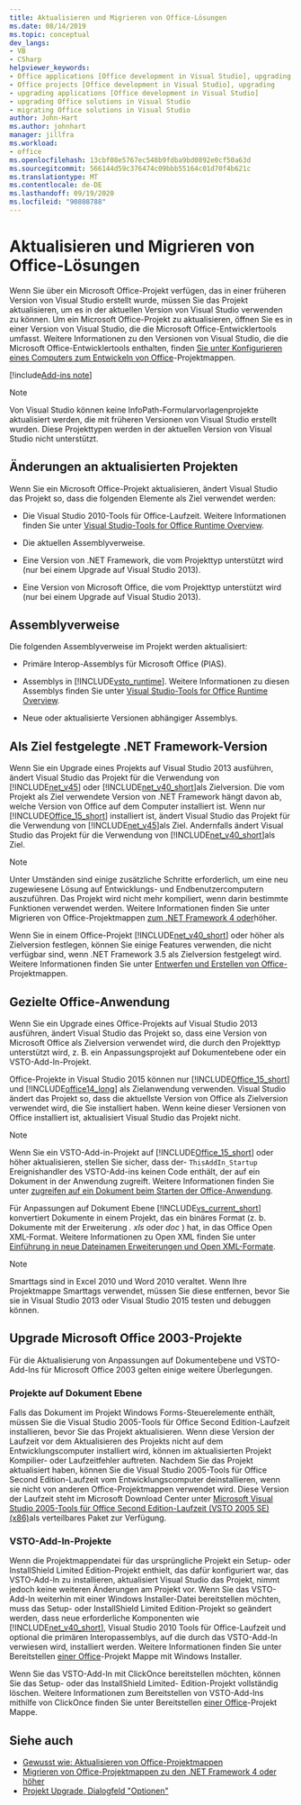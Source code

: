 ```yaml
---
title: Aktualisieren und Migrieren von Office-Lösungen
ms.date: 08/14/2019
ms.topic: conceptual
dev_langs:
- VB
- CSharp
helpviewer_keywords:
- Office applications [Office development in Visual Studio], upgrading
- Office projects [Office development in Visual Studio], upgrading
- upgrading applications [Office development in Visual Studio]
- upgrading Office solutions in Visual Studio
- migrating Office solutions in Visual Studio
author: John-Hart
ms.author: johnhart
manager: jillfra
ms.workload:
- office
ms.openlocfilehash: 13cbf08e5767ec548b9fdba9bd0892e0cf50a63d
ms.sourcegitcommit: 566144d59c376474c09bbb55164c01d70f4b621c
ms.translationtype: MT
ms.contentlocale: de-DE
ms.lasthandoff: 09/19/2020
ms.locfileid: "90808788"
---
```

# <a name="upgrade-and-migrate-office-solutions"></a>Aktualisieren und Migrieren von Office-Lösungen
  Wenn Sie über ein Microsoft Office-Projekt verfügen, das in einer früheren Version von Visual Studio erstellt wurde, müssen Sie das Projekt aktualisieren, um es in der aktuellen Version von Visual Studio verwenden zu können. Um ein Microsoft Office-Projekt zu aktualisieren, öffnen Sie es in einer Version von Visual Studio, die die Microsoft Office-Entwicklertools umfasst. Weitere Informationen zu den Versionen von Visual Studio, die die Microsoft Office-Entwicklertools enthalten, finden [Sie unter Konfigurieren eines Computers zum Entwickeln von Office](../vsto/configuring-a-computer-to-develop-office-solutions.md)-Projektmappen.

[!include[Add-ins note](includes/addinsnote.md)]

> [!NOTE]
> Von Visual Studio können keine InfoPath-Formularvorlagenprojekte aktualisiert werden, die mit früheren Versionen von Visual Studio erstellt wurden. Diese Projekttypen werden in der aktuellen Version von Visual Studio nicht unterstützt.

## <a name="changes-to-upgraded-projects"></a>Änderungen an aktualisierten Projekten
 Wenn Sie ein Microsoft Office-Projekt aktualisieren, ändert Visual Studio das Projekt so, dass die folgenden Elemente als Ziel verwendet werden:

- Die Visual Studio 2010-Tools für Office-Laufzeit. Weitere Informationen finden Sie unter [Visual Studio-Tools for Office Runtime Overview](../vsto/visual-studio-tools-for-office-runtime-overview.md).

- Die aktuellen Assemblyverweise.

- Eine Version von .NET Framework, die vom Projekttyp unterstützt wird (nur bei einem Upgrade auf Visual Studio 2013).

- Eine Version von Microsoft Office, die vom Projekttyp unterstützt wird (nur bei einem Upgrade auf Visual Studio 2013).

## <a name="assembly-references"></a>Assemblyverweise
 Die folgenden Assemblyverweise im Projekt werden aktualisiert:

- Primäre Interop-Assemblys für Microsoft Office (PIAS).

- Assemblys in [!INCLUDE[vsto_runtime](../vsto/includes/vsto-runtime-md.md)]. Weitere Informationen zu diesen Assemblys finden Sie unter [Visual Studio-Tools for Office Runtime Overview](../vsto/visual-studio-tools-for-office-runtime-overview.md).

- Neue oder aktualisierte Versionen abhängiger Assemblys.

## <a name="targeted-net-framework"></a>Als Ziel festgelegte .NET Framework-Version
 Wenn Sie ein Upgrade eines Projekts auf Visual Studio 2013 ausführen, ändert Visual Studio das Projekt für die Verwendung von [!INCLUDE[net_v45](../vsto/includes/net-v45-md.md)] oder [!INCLUDE[net_v40_short](../sharepoint/includes/net-v40-short-md.md)]als Zielversion. Die vom Projekt als Ziel verwendete Version von .NET Framework hängt davon ab, welche Version von Office auf dem Computer installiert ist. Wenn nur [!INCLUDE[Office_15_short](../vsto/includes/office-15-short-md.md)] installiert ist, ändert Visual Studio das Projekt für die Verwendung von [!INCLUDE[net_v45](../vsto/includes/net-v45-md.md)]als Ziel. Andernfalls ändert Visual Studio das Projekt für die Verwendung von [!INCLUDE[net_v40_short](../sharepoint/includes/net-v40-short-md.md)]als Ziel.

> [!NOTE]
> Unter Umständen sind einige zusätzliche Schritte erforderlich, um eine neu zugewiesene Lösung auf Entwicklungs- und Endbenutzercomputern auszuführen. Das Projekt wird nicht mehr kompiliert, wenn darin bestimmte Funktionen verwendet werden. Weitere Informationen finden Sie unter Migrieren von Office-Projektmappen [zum .NET Framework 4 oder](../vsto/migrating-office-solutions-to-the-dotnet-framework-4-or-later.md)höher.

 Wenn Sie in einem Office-Projekt [!INCLUDE[net_v40_short](../sharepoint/includes/net-v40-short-md.md)] oder höher als Zielversion festlegen, können Sie einige Features verwenden, die nicht verfügbar sind, wenn .NET Framework 3.5 als Zielversion festgelegt wird. Weitere Informationen finden Sie unter [Entwerfen und Erstellen von Office-](../vsto/designing-and-creating-office-solutions.md)Projektmappen.

## <a name="targeted-office-application"></a>Gezielte Office-Anwendung
 Wenn Sie ein Upgrade eines Office-Projekts auf Visual Studio 2013 ausführen, ändert Visual Studio das Projekt so, dass eine Version von Microsoft Office als Zielversion verwendet wird, die durch den Projekttyp unterstützt wird, z. B. ein Anpassungsprojekt auf Dokumentebene oder ein VSTO-Add-In-Projekt.

 Office-Projekte in Visual Studio 2015 können nur [!INCLUDE[Office_15_short](../vsto/includes/office-15-short-md.md)] und [!INCLUDE[office14_long](../vsto/includes/office14-long-md.md)] als Zielanwendung verwenden. Visual Studio ändert das Projekt so, dass die aktuellste Version von Office als Zielversion verwendet wird, die Sie installiert haben. Wenn keine dieser Versionen von Office installiert ist, aktualisiert Visual Studio das Projekt nicht.

> [!NOTE]
> Wenn Sie ein VSTO-Add-in-Projekt auf [!INCLUDE[Office_15_short](../vsto/includes/office-15-short-md.md)] oder höher aktualisieren, stellen Sie sicher, dass der- `ThisAddIn_Startup` Ereignishandler des VSTO-Add-ins keinen Code enthält, der auf ein Dokument in der Anwendung zugreift. Weitere Informationen finden Sie unter [zugreifen auf ein Dokument beim Starten der Office-Anwendung](../vsto/programming-vsto-add-ins.md#AccessingDocuments).

 Für Anpassungen auf Dokument Ebene [!INCLUDE[vs_current_short](../sharepoint/includes/vs-current-short-md.md)] konvertiert Dokumente in einem Projekt, das ein binäres Format (z. b. Dokumente mit der Erweiterung *. xls* oder *doc* ) hat, in das Office Open XML-Format. Weitere Informationen zu Open XML finden Sie unter [Einführung in neue Dateinamen Erweiterungen und Open XML-Formate](https://support.office.com/en-nz/article/Introduction-to-new-file-name-extensions-eca81dcb-5626-4e5b-8362-524d13ae4ec1).

> [!NOTE]
> Smarttags sind in Excel 2010 und Word 2010 veraltet. Wenn Ihre Projektmappe Smarttags verwendet, müssen Sie diese entfernen, bevor Sie sie in Visual Studio 2013 oder Visual Studio 2015 testen und debuggen können.

## <a name="upgrade-microsoft-office-2003-projects"></a>Upgrade Microsoft Office 2003-Projekte
 Für die Aktualisierung von Anpassungen auf Dokumentebene und VSTO-Add-Ins für Microsoft Office 2003 gelten einige weitere Überlegungen.

### <a name="document-level-projects"></a>Projekte auf Dokument Ebene
 Falls das Dokument im Projekt Windows Forms-Steuerelemente enthält, müssen Sie die Visual Studio 2005-Tools für Office Second Edition-Laufzeit installieren, bevor Sie das Projekt aktualisieren. Wenn diese Version der Laufzeit vor dem Aktualisieren des Projekts nicht auf dem Entwicklungscomputer installiert wird, können im aktualisierten Projekt Kompilier- oder Laufzeitfehler auftreten. Nachdem Sie das Projekt aktualisiert haben, können Sie die Visual Studio 2005-Tools für Office Second Edition-Laufzeit vom Entwicklungscomputer deinstallieren, wenn sie nicht von anderen Office-Projektmappen verwendet wird. Diese Version der Laufzeit steht im Microsoft Download Center unter [Microsoft Visual Studio 2005-Tools für Office Second Edition-Laufzeit (VSTO 2005 SE) (x86)](https://www.microsoft.com/download/details.aspx?id=2392)als verteilbares Paket zur Verfügung.

### <a name="vsto-add-in-projects"></a>VSTO-Add-In-Projekte
 Wenn die Projektmappendatei für das ursprüngliche Projekt ein Setup- oder InstallShield Limited Edition-Projekt enthielt, das dafür konfiguriert war, das VSTO-Add-In zu installieren, aktualisiert Visual Studio das Projekt, nimmt jedoch keine weiteren Änderungen am Projekt vor. Wenn Sie das VSTO-Add-In weiterhin mit einer Windows Installer-Datei bereitstellen möchten, muss das Setup- oder InstallShield Limited Edition-Projekt so geändert werden, dass neue erforderliche Komponenten wie [!INCLUDE[net_v40_short](../sharepoint/includes/net-v40-short-md.md)], Visual Studio 2010 Tools für Office-Laufzeit und optional die primären Interopassemblys, auf die durch das VSTO-Add-In verwiesen wird, installiert werden. Weitere Informationen finden Sie unter Bereitstellen [einer Office](../vsto/deploying-a-vsto-solution-by-using-windows-installer.md)-Projekt Mappe mit Windows Installer.

 Wenn Sie das VSTO-Add-In mit ClickOnce bereitstellen möchten, können Sie das Setup- oder das InstallShield Limited- Edition-Projekt vollständig löschen. Weitere Informationen zum Bereitstellen von VSTO-Add-Ins mithilfe von ClickOnce finden Sie unter Bereitstellen [einer Office](../vsto/deploying-an-office-solution.md)-Projekt Mappe.

## <a name="see-also"></a>Siehe auch
- [Gewusst wie: Aktualisieren von Office-Projektmappen](/previous-versions/4bez6837(v=vs.140))
- [Migrieren von Office-Projektmappen zu den .NET Framework 4 oder höher](../vsto/migrating-office-solutions-to-the-dotnet-framework-4-or-later.md)
- [Projekt Upgrade, Dialogfeld "Optionen"](../vsto/project-upgrade-options-dialog-box.md)